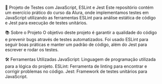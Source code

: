 🧪 Projeto de Testes com JavaScript, ESLint e Jest
Este repositório contém um exercício prático do curso da Alura, onde implementamos testes em JavaScript utilizando as ferramentas ESLint para análise estática de código e Jest para execução de testes unitários.

📚 Sobre o Projeto
O objetivo deste projeto é garantir a qualidade do código e prevenir bugs através de testes automatizados. Foi usado ESLint para seguir boas práticas e manter um padrão de código, além do Jest para escrever e rodar os testes.

🛠️ Ferramentas Utilizadas
JavaScript: Linguagem de programação utilizada para a lógica do projeto.
ESLint: Ferramenta de linting para encontrar e corrigir problemas no código.
Jest: Framework de testes unitários para JavaScript.
